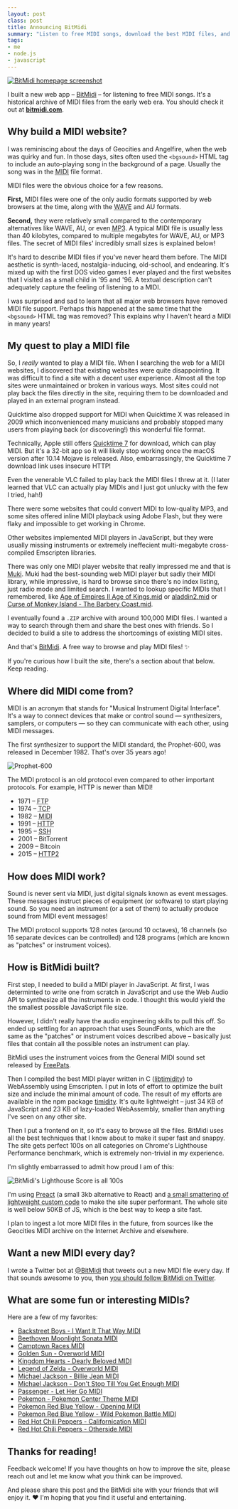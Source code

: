 ```yaml
---
layout: post
class: post
title: Announcing BitMidi
summary: "Listen to free MIDI songs, download the best MIDI files, and share the best MIDIs on the web."
tags:
- me
- node.js
- javascript
---
```


[![BitMidi homepage screenshot ](/images/bitmidi.png)](https://bitmidi.com)

I built a new web app – [BitMidi](https://bitmidi.com) – for listening to free MIDI songs. It's a historical archive of MIDI files from the early web era. You should check it out at **[bitmidi.com](https://bitmidi.com)**.

## Why build a MIDI website?

I was reminiscing about the days of Geocities and Angelfire, when the web was quirky and fun. In those days, sites often used the `<bgsound>` HTML tag to include an auto-playing song in the background of a page. Usually the song was in the <abbr title="Musical Instrument Digital Interface">MIDI</abbr> file format.

MIDI files were the obvious choice for a few reasons.

**First,** MIDI files were one of the only audio formats supported by web browsers at the time, along with the <abbr title="Waveform Audio File Format">WAVE</abbr> and AU formats.

**Second,** they were relatively small compared to the contemporary alternatives like WAVE, AU, or even <abbr title="MPEG-2 Audio Layer III">MP3</abbr>. A typical MIDI file is usually less than 40 kilobytes, compared to multiple megabytes for WAVE, AU, or MP3 files. The secret of MIDI files' incredibly small sizes is explained below!

It's hard to describe MIDI files if you've never heard them before. The MIDI aesthetic is synth-laced, nostalgia-inducing, old-school, and endearing. It's mixed up with the first DOS video games I ever played and the first websites that I visited as a small child in '95 and '96. A textual description can't adequately capture the feeling of listening to a MIDI.

I was surprised and sad to learn that all major web browsers have removed MIDI file support. Perhaps this happened at the same time that the `<bgsound>` HTML tag was removed? This explains why I haven't heard a MIDI in many years!

## My quest to play a MIDI file

So, I *really* wanted to play a MIDI file. When I searching the web for a MIDI websites, I discovered that existing websites were quite disappointing. It was difficult to find a site with a decent user experience. Almost all the top sites were unmaintained or broken in various ways. Most sites could not play back the files directly in the site, requiring them to be downloaded and played in an external program instead.

Quicktime also dropped support for MIDI when Quicktime X was released in 2009 which inconvenienced many musicians and probably stopped many users from playing back (or discovering!) this wonderful file format.

Technically, Apple still offers [Quicktime 7](https://support.apple.com/kb/dl923?locale=en_US) for download, which can play MIDI. But it's a 32-bit app so it will likely stop working once the macOS version after 10.14 Mojave is released. Also, embarrassingly, the Quicktime 7 download link uses insecure HTTP!

Even the venerable VLC failed to play back the MIDI files I threw at it. (I later learned that VLC can actually play MIDIs and I just got unlucky with the few I tried, hah!)

There were some websites that could convert MIDI to low-quality MP3, and some sites offered inline MIDI playback using Adobe Flash, but they were flaky and impossible to get working in Chrome.

Other websites implemented MIDI players in JavaScript, but they were usually missing instruments or extremely ineffecient multi-megabyte cross-compiled Emscripten libraries.

There was only one MIDI player website that really impressed me and that is [Muki](http://muki.io/). Muki had the best-sounding web MIDI player but sadly their MIDI library, while impressive, is hard to browse since there's no index listing, just radio mode and limited search. I wanted to lookup specific MIDIs that I remembered, like [Age of Empires II Age of Kings.mid](https://bitmidi.com/age-of-empires-ii-the-age-of-kings-menu-mid) or [aladdin2.mid](https://bitmidi.com/aladdin2-mid) or [Curse of Monkey Island - The Barbery Coast.mid](https://bitmidi.com/curse-of-monkey-island-the-barbery-coast-mid).

I eventually found a `.ZIP` archive with around 100,000 MIDI files. I wanted a way to search through them and share the best ones with friends. So I decided to build a site to address the shortcomings of existing MIDI sites.

And that's [BitMidi](https://bitmidi.com). A free way to browse and play MIDI files! ✨

If you're curious how I built the site, there's a section about that below. Keep reading.

## Where did MIDI come from?

MIDI is an acronym that stands for "Musical Instrument Digital Interface". It's a way to connect devices that make or control sound — synthesizers, samplers, or computers — so they can communicate with each other, using MIDI messages.

The first synthesizer to support the MIDI standard, the Prophet-600, was released in December 1982. That's over 35 years ago!

![Prophet-600](/images/prophet-600.jpg)

The MIDI protocol is an old protocol even compared to other important protocols. For example, HTTP is newer than MIDI!

- 1971 – <abbr title="File Transfer Protocol">FTP</abbr>
- 1974 – <abbr title="Transmission Control Protocol">TCP</abbr>
- 1982 – <abbr title="Musical Instrument Digital Interface">MIDI</abbr>
- 1991 – <abbr title="Hypertext Transfer Protocol">HTTP</abbr>
- 1995 – <abbr title="Secure Shell">SSH</abbr>
- 2001 – BitTorrent
- 2009 – Bitcoin
- 2015 – <abbr title="Hypertext Transfer Protocol 2">HTTP2</abbr>

## How does MIDI work?

Sound is never sent via MIDI, just digital signals known as event messages. These messages instruct pieces of equipment (or software) to start playing sound. So you need an instrument (or a set of them) to actually produce sound from MIDI event messages!

The MIDI protocol supports 128 notes (around 10 octaves), 16 channels (so 16 separate devices can be controlled) and 128 programs (which are known as "patches" or instrument voices).

## How is BitMidi built?

First step, I needed to build a MIDI player in JavaScript. At first, I was determinted to write one from scratch in JavaScript and use the Web Audio API to synthesize all the instruments in code. I thought this would yield the the smallest possible JavaScript file size.

However, I didn't really have the audio engineering skills to pull this off. So ended up settling for an approach that uses SoundFonts, which are the same as the "patches" or instrument voices described above – basically just files that contain all the possible notes an instrument can play.

BitMidi uses the instrument voices from the General MIDI sound set released by [FreePats](https://freepats.zenvoid.org/).

Then I compiled the best MIDI player written in C ([libtimidity](http://libtimidity.sourceforge.net/)) to WebAssembly using Emscripten. I put in lots of effort to optimize the built size and include the minimal amount of code. The result of my efforts are available in the npm package [timidity](https://github.com/feross/timidity). It's quite lightweight – just 34 KB of JavaScript and 23 KB of lazy-loaded WebAssembly, smaller than anything I've seen on any other site.

Then I put a frontend on it, so it's easy to browse all the files. BitMidi uses all the best techniques that I know about to make it super fast and snappy. The site gets perfect 100s on all categories on Chrome's Lighthouse Performance benchmark, which is extremely non-trivial in my experience.

I'm slightly embarrassed to admit how proud I am of this:

![BitMidi's Lighthouse Score is all 100s](/images/bitmidi-lighthouse.jpg)

I'm using [Preact](https://preactjs.com/) (a small 3kb alternative to React) and [a small smattering of lightweight custom code](https://github.com/feross/bitmidi.com) to make the site super performant. The whole site is well below 50KB of JS, which is the best way to keep a site fast.

I plan to ingest a lot more MIDI files in the future, from sources like the Geocities MIDI archive on the Internet Archive and elsewhere.

## Want a new MIDI every day?

I wrote a Twitter bot at [@BitMidi](https://twitter.com/bitmidi) that tweets out a new MIDI file every day. If that sounds awesome to you, then [you should follow BitMidi on Twitter](https://twitter.com/bitmidi).

## What are some fun or interesting MIDIs?

Here are a few of my favorites:

- [Backstreet Boys - I Want It That Way MIDI](https://bitmidi.com/backstreet-boys-i-want-it-that-way-mid)
- [Beethoven Moonlight Sonata MIDI](https://bitmidi.com/beethoven-moonlight-sonata-mid)
- [Camptown Races MIDI](https://bitmidi.com/camptown-mid)
- [Golden Sun - Overworld MIDI](https://bitmidi.com/golden-sun-overworld-mid)
- [Kingdom Hearts - Dearly Beloved MIDI](https://bitmidi.com/kingdom-hearts-dearly-beloved-mid)
- [Legend of Zelda - Overworld MIDI](https://bitmidi.com/legend-of-zelda-overworld-mid)
- [Michael Jackson - Billie Jean MIDI](https://bitmidi.com/michael-jackson-billie-jean-mid)
- [Michael Jackson - Don't Stop Till You Get Enough MIDI](https://bitmidi.com/michael-jackson-dont-stop-till-you-get-enough-mid)
- [Passenger - Let Her Go MIDI](https://bitmidi.com/passenger-let_her_go-mid)
- [Pokemon - Pokemon Center Theme MIDI](https://bitmidi.com/pokemon-pokemon-center-theme-mid)
- [Pokemon Red Blue Yellow - Opening MIDI](https://bitmidi.com/pokemon-redblueyellow-opening-yellow-mid)
- [Pokemon Red Blue Yellow - Wild Pokemon Battle MIDI](https://bitmidi.com/pokemon-redblueyellow-wild-pokemon-battle-mid)
- [Red Hot Chili Peppers - Californication MIDI](https://bitmidi.com/red-hot-chili-peppers-californication-mid)
- [Red Hot Chili Peppers - Otherside MIDI](https://bitmidi.com/red-hot-chili-peppers-otherside-mid)

## Thanks for reading!

Feedback welcome! If you have thoughts on how to improve the site, please reach out and let me know what you think can be improved.

And please share this post and the BitMidi site with your friends that will enjoy it. ❤️ I'm hoping that you find it useful and entertaining.
